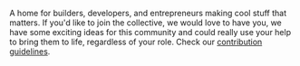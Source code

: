 A home for builders, developers, and entrepreneurs making cool stuff that matters. If you'd like to join the collective, we would love to have you, we have some exciting ideas for this community and could really use your help to bring them to life, regardless of your role. Check our [contribution guidelines](https://github.com/odestry/.github/blob/main/CONTRIBUTING.md).
